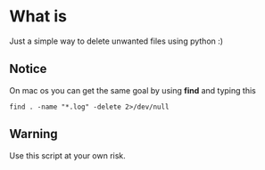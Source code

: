 # What is
Just a simple way to delete unwanted files using python :)

## Notice
On mac os you can get the same goal by using **find** and typing this
```
find . -name "*.log" -delete 2>/dev/null
```


## Warning

Use this script at your own risk.  
